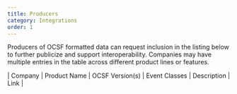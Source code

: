 ```yaml
---
title: Producers
category: Integrations
order: 1
---
```


Producers of OCSF formatted data can request inclusion in the listing below to further publicize and support interoperability. Companies may have multiple entries in the table across different product lines or features.

| Company | Product Name | OCSF Version(s) | Event Classes | Description | Link |
